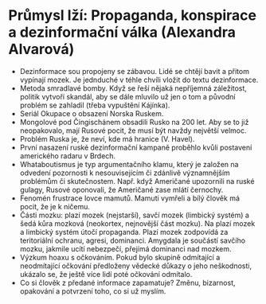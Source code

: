 # Průmysl lží:  Propaganda, konspirace a dezinformační válka (Alexandra Alvarová)
* Dezinformace sou propojeny se zábavou. Lidé se chtějí bavit a přitom vypínají mozek. Je jednduché v téhle chvíli vložit do textu dezinformace.
* Metoda smradlavé bomby. Když se řeší nějaká nepříjemná záležitost, politik vytvoří skandál, aby se dále mluvilo už jen o tom a původní problém se zahladil (třeba vypuštění Kájínka).
* Seriál Okupace o obsazení Norska Ruskem.
* Mongolové pod Čingischánem obsadili Rusko na 200 let. Aby se to již neopakovalo, mají Rusové pocit, že musí být navždy největší velmoc.
* Problém Ruska je, že neví, kde má hranice (V. Havel).
* První nasazení ruské dezinformační kampaně proběhlo kvůli postavení amerického radaru v Brdech.
* Whataboutismus je typ argumentačního klamu, který je založen na odvedení pozornosti k nesouvisejícím či zdánlivě významnějším problémům či skutečnostem. Např. když Američané upozornili na ruské gulagy, Rusové oponovali, že Američané zase mlátí černochy.
* Fenomén frustrace lovce mamutů. Mamuti vymřeli a bílý člověk má pocit, že je k ničemu.
* Části mozku: plazí mozek (nejstarší), savčí mozek (limbický systém) a šedá kůra mozková (neokortex, nejnovější část mozku). Na plazí mozek a limbický systém útočí propaganda. Plazí mozek zodpovídá za teritoriální ochranu, agresi, dominanci. Amygdala je součástí savčího mozku, jakmile ucítí nebezpečí, přejímá dominanci nad mozkem.
* Výzkum hoaxu s očkováním. Pokud bylo skupině odmítající a neodmítající očkování předloženy vědecké důkazy o jeho neškodnosti, ukázalo se, že ještě více lidí poté očkování odmítalo.
* Co si člověk z předané informace zapamatuje? Změnu, bizarnost, opakování a potvrzení toho, co si už myslím.
